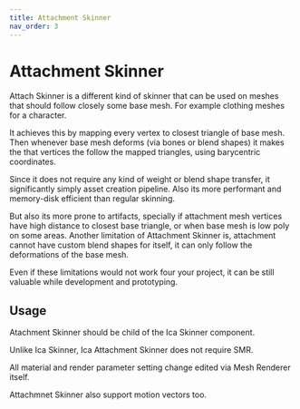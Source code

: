 ```yaml
---
title: Attachment Skinner
nav_order: 3
---
```



# Attachment Skinner
Attach Skinner is a different kind of skinner that can be used on meshes 
that should follow closely some base mesh. For example clothing meshes for 
a character. 

It achieves this by mapping every vertex to closest triangle of 
base mesh. Then whenever base mesh deforms (via bones or blend shapes) it makes
the that vertices the follow the mapped triangles, using barycentric
coordinates. 

Since it does not require any kind of weight or blend shape 
transfer, it significantly simply asset creation pipeline. 
Also its more performant and memory-disk efficient than regular skinning.
 
 But also its more prone to artifacts, specially if attachment mesh vertices
 have high distance to closest base triangle, or when base mesh is low poly
 on some areas. Another limitation of Attachment Skinner is, attachment cannot 
 have custom blend shapes for itself, it can only follow the deformations 
of the base mesh. 
 
Even if these limitations would not work four your project, it can be still 
valuable while development and prototyping.
 
 
 ## Usage
 
 Atachment Skinner should be child of the Ica Skinner component.
 
 Unlike Ica Skinner, Ica Attachment Skinner does not require SMR.
 
 All material and render parameter setting change edited via Mesh Renderer
 itself. 
 
 Attachmnet Skinner also support motion vectors too.
 
